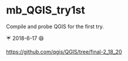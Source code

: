 # mb_QGIS_try1st
Compile and probe QGIS for the first try.


:umbrella: 2018-6-17 :smile:

https://github.com/qgis/QGIS/tree/final-2_18_20
